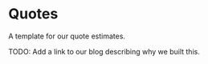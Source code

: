 Quotes
======

A template for our quote estimates.

TODO: Add a link to our blog describing why we built this.

